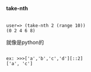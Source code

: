 #### take-nth ####
<pre><code>
user=> (take-nth 2 (range 10))
(0 2 4 6 8)
</code></pre>
就像是python的
<pre><code>
ex: >>>['a','b','c','d'][::2]
['a', 'c']
</code></pre>

